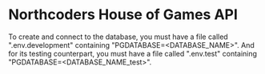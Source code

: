# Northcoders House of Games API

To create and connect to the database, you must have a file called ".env.development" containing "PGDATABASE=<DATABASE_NAME>". And for its testing counterpart, you must have a file called ".env.test" containing "PGDATABASE=<DATABASE_NAME_test>".

